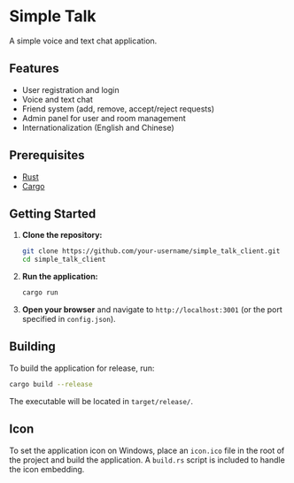 # Simple Talk

A simple voice and text chat application.

## Features

- User registration and login
- Voice and text chat
- Friend system (add, remove, accept/reject requests)
- Admin panel for user and room management
- Internationalization (English and Chinese)

## Prerequisites

- [Rust](https://www.rust-lang.org/)
- [Cargo](https://crates.io/)

## Getting Started

1. **Clone the repository:**

   ```bash
   git clone https://github.com/your-username/simple_talk_client.git
   cd simple_talk_client
   ```

2. **Run the application:**

   ```bash
   cargo run
   ```

3. **Open your browser** and navigate to `http://localhost:3001` (or the port specified in `config.json`).

## Building

To build the application for release, run:

```bash
cargo build --release
```

The executable will be located in `target/release/`.

## Icon

To set the application icon on Windows, place an `icon.ico` file in the root of the project and build the application. A `build.rs` script is included to handle the icon embedding.
